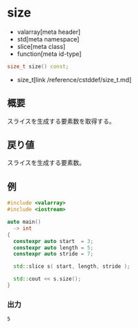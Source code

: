 # size
* valarray[meta header]
* std[meta namespace]
* slice[meta class]
* function[meta id-type]

```cpp
size_t size() const;
```
* size_t[link /reference/cstddef/size_t.md]

## 概要
スライスを生成する要素数を取得する。

## 戻り値
スライスを生成する要素数。


## 例
```cpp
#include <valarray>
#include <iostream>

auto main()
  -> int
{
  constexpr auto start  = 3;
  constexpr auto length = 5;
  constexpr auto stride = 7;

  std::slice s( start, length, stride );

  std::cout << s.size();
}
```

### 出力
```
5
```
